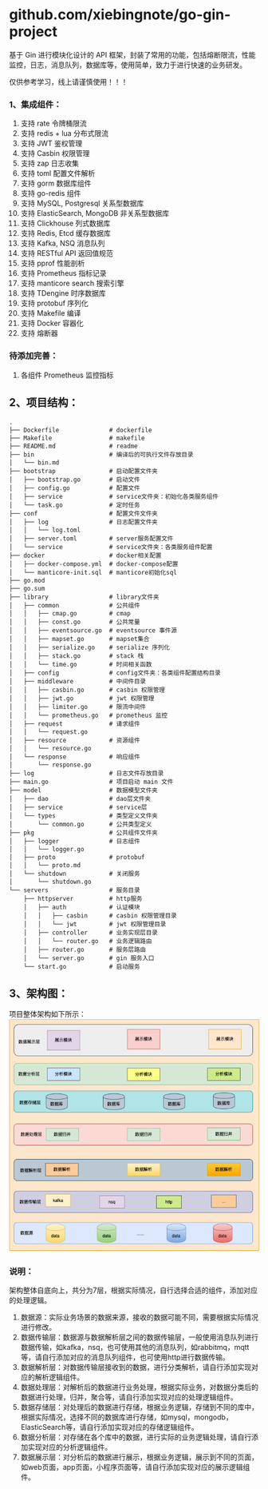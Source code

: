 # github.com/xiebingnote/go-gin-project

基于 Gin 进行模块化设计的 API 框架，封装了常用的功能，包括熔断限流，性能监控，日志，消息队列，数据库等，使用简单，致力于进行快速的业务研发。

仅供参考学习，线上请谨慎使用！！！

### 1、集成组件：

1. 支持 rate 令牌桶限流
2. 支持 redis + lua 分布式限流
3. 支持 JWT 鉴权管理
4. 支持 Casbin 权限管理
5. 支持 zap 日志收集
6. 支持 toml 配置文件解析
7. 支持 gorm 数据库组件
8. 支持 go-redis 组件
9. 支持 MySQL, Postgresql 关系型数据库
10. 支持 ElasticSearch, MongoDB 非关系型数据库
11. 支持 Clickhouse 列式数据库
12. 支持 Redis, Etcd 缓存数据库
13. 支持 Kafka, NSQ 消息队列
14. 支持 RESTful API 返回值规范
15. 支持 pprof 性能剖析
16. 支持 Prometheus 指标记录
17. 支持 manticore search 搜索引擎
18. 支持 TDengine 时序数据库
19. 支持 protobuf 序列化
20. 支持 Makefile 编译
21. 支持 Docker 容器化
22. 支持 熔断器

### 待添加完善：

1. 各组件 Prometheus 监控指标

## 2、项目结构：
    .
    ├── Dockerfile              # dockerfile
    ├── Makefile                # makefile
    ├── README.md               # readme
    ├── bin                     # 编译后的可执行文件存放目录    
    │   └── bin.md
    ├── bootstrap               # 启动配置文件夹
    │   ├── bootstrap.go        # 启动文件
    │   ├── config.go           # 配置文件
    │   ├── service             # service文件夹：初始化各类服务组件
    │   └── task.go             # 定时任务
    ├── conf                    # 配置文件文件夹
    │   ├── log                 # 日志配置文件夹
    │   │   └── log.toml
    │   ├── server.toml         # server服务配置文件
    │   └── service             # service文件夹：各类服务组件配置
    ├── docker                  # docker相关配置
    │   ├── docker-compose.yml  # docker-compose配置
    │   └── manticore-init.sql  # manticore初始化sql
    ├── go.mod
    ├── go.sum
    ├── library                 # library文件夹
    │   ├── common              # 公共组件
    │   │   ├── cmap.go         # cmap
    │   │   ├── const.go        # 公共常量
    │   │   ├── eventsource.go  # eventsource 事件源
    │   │   ├── mapset.go       # mapset集合
    │   │   ├── serialize.go    # serialize 序列化
    │   │   ├── stack.go        # stack 栈
    │   │   └── time.go         # 时间相关函数
    │   ├── config              # config文件夹：各类组件配置结构目录
    │   ├── middleware          # 中间件目录
    │   │   ├── casbin.go       # casbin 权限管理
    │   │   ├── jwt.go          # jwt 权限管理
    │   │   ├── limiter.go      # 限流中间件
    │   │   └── prometheus.go   # prometheus 监控
    │   ├── request             # 请求组件
    │   │   └── request.go
    │   ├── resource            # 资源组件
    │   │   └── resource.go
    │   └── response            # 响应组件
    │       └── response.go
    ├── log                     # 日志文件存放目录
    ├── main.go                 # 项目启动 main 文件
    ├── model                   # 数据模型文件夹
    │   ├── dao                 # dao层文件夹
    │   ├── service             # service层
    │   └── types               # 类型定义文件夹
    │       └── common.go       # 公共类型定义
    ├── pkg                     # 公共组件文件夹
    │   ├── logger              # 日志组件
    │   │   └── logger.go
    │   ├── proto               # protobuf
    │   │   └── proto.md
    │   └── shutdown            # 关闭服务
    │       └── shutdown.go
    └── servers                 # 服务目录
        ├── httpserver          # http服务
        │   ├── auth            # 认证模块
        │   │   ├── casbin      # casbin 权限管理目录
        │   │   └── jwt         # jwt 权限管理目录
        │   ├── controller      # 业务实现层目录
        │   │   └── router.go   # 业务逻辑路由
        │   ├── router.go       # 服务层路由
        │   └── server.go       # gin 服务入口
        └── start.go            # 启动服务

## 3、架构图：

项目整体架构如下所示：
![img.png](img.png)

### 说明：

架构整体自底向上，共分为7层，根据实际情况，自行选择合适的组件，添加对应的处理逻辑。

1. 数据源：实际业务场景的数据来源，接收的数据可能不同，需要根据实际情况进行修改。
2. 数据传输层：数据源与数据解析层之间的数据传输层，一般使用消息队列进行数据传输，如kafka，nsq，也可使用其他的消息队列，如rabbitmq，mqtt等，请自行添加对应的消息队列组件，也可使用http进行数据传输。
3. 数据解析层：对数据传输层接收到的数据，进行分类解析，请自行添加实现对应的解析逻辑组件。
4. 数据处理层：对解析后的数据进行业务处理，根据实际业务，对数据分类后的数据进行处理，归并，聚合等，请自行添加实现对应的处理逻辑组件。
5. 数据存储层：对处理后的数据进行存储，根据业务逻辑，存储到不同的库中，根据实际情况，选择不同的数据库进行存储，如mysql，mongodb，ElasticSearch等，请自行添加实现对应的存储逻辑组件。
6. 数据分析层：对存储在各个库中的数据，进行实际的业务逻辑处理，请自行添加实现对应的分析逻辑组件。
7. 数据展示层：对分析后的数据进行展示，根据业务逻辑，展示到不同的页面，如web页面，app页面，小程序页面等，请自行添加实现对应的展示逻辑组件。